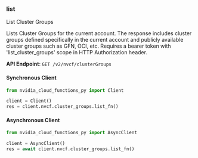 
### list <a name="list"></a>
List Cluster Groups

Lists Cluster Groups for the current account. The response includes cluster  groups defined specifically in the current account and publicly available  cluster groups such as GFN, OCI, etc. Requires a bearer token with 'list_cluster_groups' scope in HTTP Authorization header. 

**API Endpoint**: `GET /v2/nvcf/clusterGroups`

#### Synchronous Client

```python
from nvidia_cloud_functions_py import Client

client = Client()
res = client.nvcf.cluster_groups.list_fn()
```

#### Asynchronous Client

```python
from nvidia_cloud_functions_py import AsyncClient

client = AsyncClient()
res = await client.nvcf.cluster_groups.list_fn()
```
